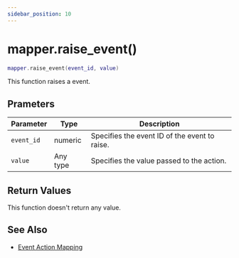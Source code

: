 ```yaml
---
sidebar_position: 10
---
```


# mapper.raise_event()
```lua
mapper.raise_event(event_id, value)
```
This function raises a event.


## Prameters
|Parameter|Type|Description|
|-|-|-|
|`event_id`|numeric|Specifies the event ID of the event to raise.|
|`value`|Any type|Specifies the value passed to the action.|


## Return Values
This function doesn't return any value.

## See Also
- [Event Action Mapping](/guide/event-action-mapping)
